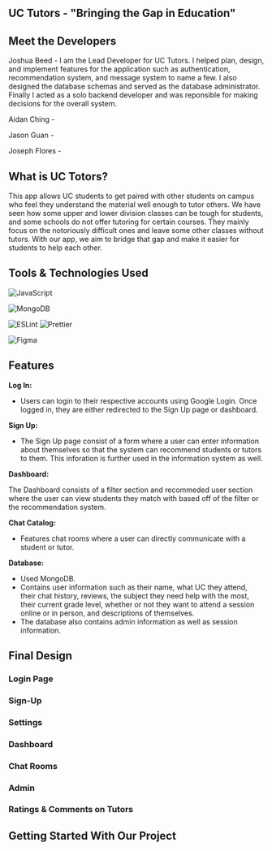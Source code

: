 
## UC Tutors - "Bringing the Gap in Education"

## Meet the Developers

Joshua Beed - I am the Lead Developer for UC Tutors. I helped plan, design, and implement features for the application such as authentication, recommendation system, and message system to name a few. I also designed the database schemas and served as the database administrator. Finally I acted as a solo backend developer and was reponsible for making decisions for the overall system.

Aidan Ching - 

Jason Guan - 

Joseph Flores - 


## What is UC Totors?

This app allows UC students to get paired with other students on campus who feel they understand the material well enough to tutor others. We have seen how some upper and lower division classes can be tough for students, and some schools do not offer tutoring for certain courses. They mainly focus on the notoriously difficult ones and leave some other classes without tutors. With our app, we aim to bridge that gap and make it easier for students to help each other.


## Tools & Technologies Used

![JavaScript](https://img.shields.io/badge/javascript-%23323330.svg?style=for-the-badge&logo=javascript&logoColor=%23F7DF1E)

![MongoDB](https://img.shields.io/badge/MongoDB-%234ea94b.svg?style=for-the-badge&logo=mongodb&logoColor=white)

![ESLint](https://img.shields.io/badge/ESLint-4B3263?style=for-the-badge&logo=eslint&logoColor=white)
![Prettier](https://img.shields.io/badge/prettier-1A2C34?style=for-the-badge&logo=prettier&logoColor=F7BA3E)

![Figma](https://img.shields.io/badge/figma-%23F24E1E.svg?style=for-the-badge&logo=figma&logoColor=white)

## Features

**Log In:**

-   Users can login to their respective accounts using Google Login. Once logged in, they are either redirected to the Sign Up page or dashboard.

**Sign Up:**

-  The Sign Up page consist of a form where a user can enter information about themselves so that the system can recommend students or tutors to them. This inforation is further used in the information system as well. 

**Dashboard:**

The Dashboard consists of a filter section and recommeded user section where the user can view students they match with based off of the filter or the recommendation system.

**Chat Catalog:**

-   Features chat rooms where a user can directly communicate with a student or tutor.

**Database:**

-   Used MongoDB.
-   Contains user information such as their name, what UC they attend, their chat history, reviews, the subject they need help with the most, their current grade level, whether or not they want to attend a session online or in person, and descriptions of themselves.
-   The database also contains admin information as well as session information.

## Final Design


### Login Page



### Sign-Up


### Settings


### Dashboard


### Chat Rooms


### Admin


### Ratings & Comments on Tutors


## Getting Started With Our Project

